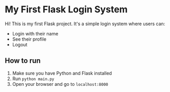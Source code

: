 # My First Flask Login System

Hi! This is my first Flask project. It's a simple login system where users can:
- Login with their name
- See their profile
- Logout

## How to run
1. Make sure you have Python and Flask installed
2. Run `python main.py`
3. Open your browser and go to `localhost:8000`
